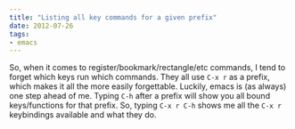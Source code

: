 ```yaml
---
title: "Listing all key commands for a given prefix"
date: 2012-07-26
tags:
- emacs
---
```

So, when it comes to register/bookmark/rectangle/etc commands, I tend to forget which keys run which commands. They all use `C-x r` as a prefix, which makes it all the more easily forgettable. Luckily, emacs is (as always) one step ahead of me. Typing `C-h` after a prefix will show you all bound keys/functions for that prefix. So, typing `C-x r C-h` shows me all the `C-x r` keybindings available and what they do.
